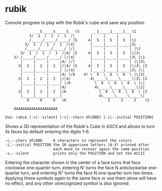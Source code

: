 # rubik
Console program to play with the Rubik's cube and save any position.

                 ___5_____5_____5__ (5      __1_____1_____1__ (1
               3/  1  /  1  /  1  /|       |     |     |     |
               /_____/_____/_____/ |5     4|  5  |  5  |  5  |\1
             3/  1  /  1  /  1  /|4|       |_____|_____|_____|3\
             /_____/_____/_____/ |/|       |     |     |     | |\1
           3/  1  /  1  /  1  /|4/ |5     4|  5  |  5  |  5  |\|3\
        3) /_____/_____/_____/ |/|4|       |_____|_____|_____|3\ |\1
           |     |     |     |4/ |/|       |     |     |     | |\|3\
          3|  2  |  2  |  2  |/|4/ |5     4|  5  |  5  |  5  |\|3\ |2
           |_____|_____|_____| |/|4/       |_____|_____|_____|3\ |\|
           |     |     |     |4/ |/6    4) \  6  \  6  \  6  \ |\|3|
          3|  2  |  2  |  2  |/|4/         4\_____\_____\_____\|3\ |2
           |_____|_____|_____| |/6           \  6  \  6  \  6  \ |\|
           |     |     |     |4/             4\_____\_____\_____\|3|
          3|  2  |  2  |  2  |/6               \  6  \  6  \  6  \ |2
           |_____|_____|_____|                 4\_____\_____\_____\|
              6     6     6   (6                   2     2     2    (2

        AAAAAAAAAAAAAAAAAAAA

    Use: rubik [-s|--silent] [-c|--chars UFLRBD] [-i|--initial POSITION]

Shows a 3D representation of the Rubik's Cube in ASCII and
allows to turn its faces by default entering the digits 1-6.

    -c,--chars UFLRBD     6 characters to represent the colors
    -i,--initial POSITION the 20 uppercase letters (A-X) printed after
                          each move to recover again the same position
    -s,--silent           prints only the POSITION and not the ASCII

Entering the character shown in the center of a face turns
that face clockwise one-quarter turn, entering N' turns the
face N anticlockwise one-quarter turn, and entering N" turns
the face N one-quarter turn two times. Applying these symbols
again to the same face or use them alone will have no effect,
and any other unrecognized symbol is also ignored.

